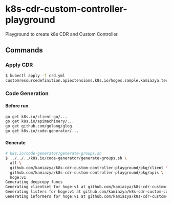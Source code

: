 # k8s-cdr-custom-controller-playground

Playground to create k8s CDR and Custom Controller.

## Commands

### Apply CDR

```bash
$ kubectl apply -f crd.yml
customresourcedefinition.apiextensions.k8s.io/hoges.sample.kamiazya.tech created
```

### Code Generation

#### Before run

```bash
go get k8s.io/client-go/...
go get k8s.io/apimachinery/...
go get github.com/golang/glog
go get k8s.io/code-generator/...
```

#### Generate

```bash
# k8s.io/code-generator/generate-groups.sh
$ ../../../k8s.io/code-generator/generate-groups.sh \
  all \
  github.com/kamiazya/k8s-cdr-custom-controller-playground/pkg/client \
  github.com/kamiazya/k8s-cdr-custom-controller-playground/pkg/apis \
  hoge:v1
Generating deepcopy funcs
Generating clientset for hoge:v1 at github.com/kamiazya/k8s-cdr-custom-controller-playground/pkg/client/clientset
Generating listers for hoge:v1 at github.com/kamiazya/k8s-cdr-custom-controller-playground/pkg/client/listers
Generating informers for hoge:v1 at github.com/kamiazya/k8s-cdr-custom-controller-playground/pkg/client/informers
```
